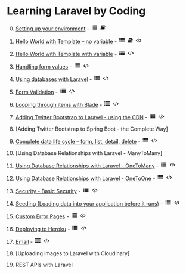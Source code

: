 # Learning Laravel by Coding

0. [Setting up your environment](https://github.com/ajhenley/unofficialguides/blob/master/Laravel/Lesson00.md) - ![Walkthrough](img/i_list.png "Walkthrough") ![Explanation](img/i_book.png "Explanation")

1. [Hello World with Template – no variable](https://github.com/ajhenley/unofficialguides/blob/master/Laravel/Lesson01.md) - ![Walkthrough](img/i_list.png "Walkthrough") ![Explanation](img/i_book.png "Explanation") ![Code](img/i_code.png "Github Code")

2. [Hello World with Template with variable](https://github.com/ajhenley/unofficialguides/blob/master/Laravel/Lesson01.md) - ![Walkthrough](img/i_list.png "Walkthrough") ![Code](img/i_code.png "Github Code")

3. [Handling form values](https://github.com/ajhenley/unofficialguides/blob/master/Laravel/Lesson03.md) - ![Walkthrough](img/i_list.png "Walkthrough") ![Code](img/i_code.png "Github Code")

4. [Using databases with Laravel](https://github.com/ajhenley/unofficialguides/blob/master/Laravel/Lesson04.md) - ![Walkthrough](img/i_list.png "Walkthrough") ![Code](img/i_code.png "Github Code")

5. [Form Validation](https://github.com/ajhenley/unofficialguides/blob/master/Laravel/Lesson05.md) - ![Walkthrough](img/i_list.png "Walkthrough") ![Code](img/i_code.png "Github Code")

6. [Looping through items with Blade](https://github.com/ajhenley/unofficialguides/blob/master/Laravel/Lesson06.md) - ![Walkthrough](img/i_list.png "Walkthrough") ![Code](img/i_code.png "Github Code")

7. [Adding Twitter Bootstrap to Laravel - using the CDN](https://github.com/ajhenley/unofficialguides/blob/master/Laravel/Lesson07.md) - ![Walkthrough](img/i_list.png "Walkthrough") ![Code](img/i_code.png "Github Code")

8. [Adding Twitter Bootstrap to Spring Boot - the Complete Way]

9. [Complete data life cycle – form, list, detail, delete](https://github.com/ajhenley/unofficialguides/blob/master/Laravel/Lesson09.md) - ![Walkthrough](img/i_list.png "Walkthrough") ![Code](img/i_code.png "Github Code")

10. [Using Database Relationships with Laravel - ManyToMany]

11. [Using Database Relationships with Laravel - OneToMany](https://github.com/ajhenley/unofficialguides/blob/master/Laravel/Lesson11.md) - ![Walkthrough](img/i_list.png "Walkthrough") ![Code](img/i_code.png "Github Code")

12. [Using Database Relationships with Laravel - OneToOne](https://github.com/ajhenley/unofficialguides/blob/master/Laravel/Lesson12.md) - ![Walkthrough](img/i_list.png "Walkthrough") ![Code](img/i_code.png "Github Code")

13. [Security - Basic Security](https://github.com/ajhenley/unofficialguides/blob/master/Laravel/Lesson14.md) - ![Walkthrough](img/i_list.png "Walkthrough") ![Code](img/i_code.png "Github Code")

14. [Seeding (Loading data into your application before it runs)](https://github.com/ajhenley/unofficialguides/blob/master/Laravel/Lesson14.md) - ![Walkthrough](img/i_list.png "Walkthrough") ![Code](img/i_code.png "Github Code")

15. [Custom Error Pages](https://github.com/ajhenley/unofficialguides/blob/master/Laravel/Lesson15.md) - ![Walkthrough](img/i_list.png "Walkthrough") ![Code](img/i_code.png "Github Code")

16. [Deploying to Heroku](https://github.com/ajhenley/unofficialguides/blob/master/Laravel/Lesson16.md) - ![Walkthrough](img/i_list.png "Walkthrough") ![Code](img/i_code.png "Github Code")

17. [Email](https://github.com/ajhenley/unofficialguides/blob/master/Laravel/Lesson17.md) - ![Walkthrough](img/i_list.png "Walkthrough") ![Code](img/i_code.png "Github Code")

18. [Uploading images to Laravel with Cloudinary]

19. REST APIs with  Laravel


